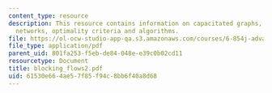 ```yaml
---
content_type: resource
description: This resource contains information on capacitated graphs, costs in flow
  networks, optimality criteria and algorithms.
file: https://ol-ocw-studio-app-qa.s3.amazonaws.com/courses/6-854j-advanced-algorithms-fall-2005/61530e664ae57f85f94c8bb6f40a8d68_blocking_flows2.pdf
file_type: application/pdf
parent_uid: 801fa253-f5eb-de84-048e-e39c0b02cd11
resourcetype: Document
title: blocking_flows2.pdf
uid: 61530e66-4ae5-7f85-f94c-8bb6f40a8d68
---
```

